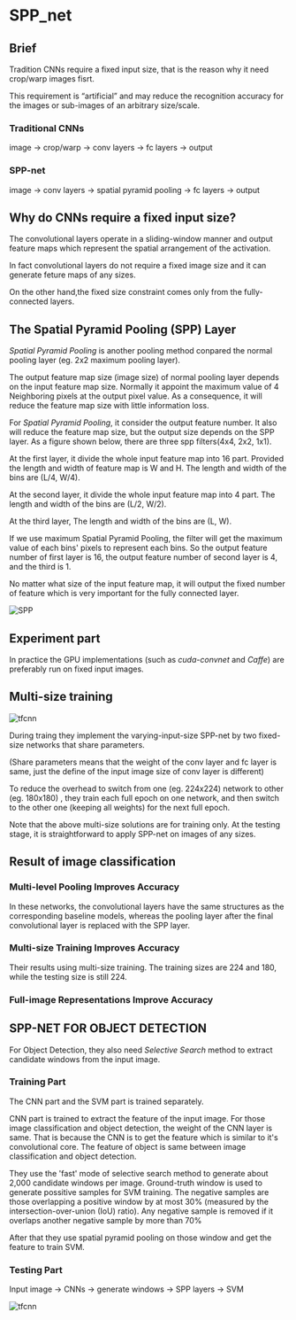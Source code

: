 # **SPP_net**

## **Brief** 

Tradition CNNs require a fixed input size, that is the reason why it need crop/warp images fisrt.

This requirement is “artificial” and may reduce the recognition accuracy for the images or sub-images of an arbitrary size/scale. 
### **Traditional CNNs**
image -> crop/warp -> conv layers -> fc layers -> output
### **SPP-net**
image -> conv layers -> spatial pyramid pooling -> fc layers -> output



## **Why do CNNs require a fixed input size?**

The convolutional layers operate in a sliding-window manner and output feature maps which represent the spatial arrangement of the activation.

In fact convolutional layers do not require a fixed image size and it can generate feture maps of any sizes.

On the other hand,the fixed size constraint comes only from the fully-connected layers.

## **The Spatial Pyramid Pooling (SPP) Layer**

*Spatial Pyramid Pooling* is another pooling method conpared the normal pooling layer (eg. 2x2 maximum pooling layer).

The output feature map size (image size) of normal pooling layer depends on the input feature map size. Normally it appoint the maximum value of 4 Neighboring pixels at the output pixel value. As a consequence, it will reduce the feature map size with little information loss.

For *Spatial Pyramid Pooling*, it consider the output feature number. It also will reduce the feature map size, but the output size depends on the SPP layer. As a figure shown below, there are three spp filters(4x4, 2x2, 1x1).

At the first layer, it divide the whole input feature map into 16 part. Provided the length and width of feature map is W and H. The length and width of the bins are (L/4, W/4).

At the second layer, it divide the whole input feature map into 4 part. The length and width of the bins are (L/2, W/2).

At the third layer, The length and width of the bins are (L, W).

If we use maximum Spatial Pyramid Pooling, the filter will get the maximum value of each bins' pixels to represent each bins. So the output feature number of first layer is 16, the output feature number of second layer is 4, and the third is 1. 

No matter what size of the input feature map, it will output the fixed number of feature which is very important for the fully connected layer.

![SPP](/home/binzhang/Pictures/SPP.png)


## **Experiment part**

In practice the GPU implementations (such as *cuda-convnet* and  *Caffe*) are preferably run on fixed input images.

## **Multi-size training** 

![tfcnn](/home/binzhang/Pictures/tfcnn.png)

During traing they implement the varying-input-size SPP-net by two fixed-size networks that share parameters.

(Share parameters means that the weight of the conv layer and fc layer is same, just the define of the input image size of conv layer is different)

To reduce the overhead to switch from one (eg. 224x224) network to other (eg. 180x180) , they train each full epoch on one network, and then switch to the other one (keeping all weights) for the next full epoch.

Note that the above multi-size solutions are for training only. At the testing stage, it is straightforward to apply SPP-net on images of any sizes.

## **Result of image classification**

### **Multi-level Pooling Improves Accuracy**

In these networks, the convolutional layers
have the same structures as the corresponding baseline models, whereas the pooling layer after the final convolutional layer is replaced with the SPP layer. 

### **Multi-size Training Improves Accuracy**

Their results using multi-size training. The training sizes are 224 and 180, while the testing size is still 224. 

### **Full-image Representations Improve Accuracy**

## **SPP-NET FOR OBJECT DETECTION**

For Object Detection, they also need *Selective Search* method to extract candidate windows from the input image.

### **Training Part** 

The CNN part and the SVM part is trained separately.

CNN part is trained to extract the feature of the input image. For those image classification and object detection, the weight of the CNN layer is same. That is because the CNN is to get the feature which is similar to it's convolutional core. The feature of object is same between image classification and object detection.

They use the 'fast' mode of selective search method to generate about 2,000 candidate windows per image. Ground-truth window is used to generate possitive samples for SVM training. The negative samples are those overlapping a positive window by at most 30% (measured by the intersection-over-union (IoU) ratio). Any negative sample is removed if it overlaps another negative sample by more than 70%

After that they use spatial pyramid pooling on those window and get the feature to train SVM.

### **Testing Part**
Input image -> CNNs -> generate windows -> SPP layers -> SVM

![tfcnn](/home/binzhang/Pictures/SPP_Ob_Det.png)
